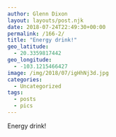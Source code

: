```yaml
---
author: Glenn Dixon
layout: layouts/post.njk
date: 2018-07-24T22:49:30+00:00
permalink: /166-2/
title: "Energy drink!"
geo_latitude:
  - 20.3359817442
geo_longitude:
  - -103.1215466427
image: /img/2018/07/igHhNj3d.jpg
categories:
  - Uncategorized
tags:
  - posts
  - pics
---
```

Energy drink!